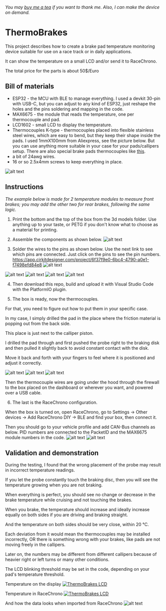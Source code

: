 _You may [buy me a tea](buymeacoffee.com/yugene.ka) if you want to thank me. Also, I can make the device on demand._

# ThermoBrakes

This project describes how to create a brake pad temperature monitoring device suitable for use on a race track or in daily applications.

It can show the temperature on a small LCD and/or send it to RaceChrono.

The total price for the parts is about 50$/Euro

## Bill of materials
* ESP32 - the MCU with BLE to manage everything. I used a devkit 30-pin with USB-C, but you can adjust to any kind of ESP32, just reshape the holes and the pins soldering and mapping in the code.
* MAX6675 - the module that reads the temperature, one per thermocouple and pad.
* LCD1602 - small LCD to display the temperature.
* Thermocouples K-type - thermocouples placed into flexible stainless steel wires, which are easy to bend, but they keep their shape inside the pads. I used 1mmX100mm from Aliexpress, see the picture below. But you can use anything more suitable in your case for your pads/callipers setup. There are also special brake pads thermocouples like [this](https://thesensorconnection.com/products/brake-temperature-sensors).
* a bit of 24awg wires.
* 16 or so 2.5x4mm screws to keep everything in place.

![alt text](<pics/Thermocouple Connection high-pressure K-type Thermocouple 1100℃ Probe.png>)

## Instructions
_The example below is made for 2 temperature modules to measure front brakes; you may add the other two for rear brakes, following the same logic._

1. Print the bottom and the top of the box from the 3d models folder. Use anything up to your taste, or PETG if you don't know what to choose as a material for printing.

2. Assemble the components as shown below.
![alt text](pics/ThermoBrakesAssembley.png)

3. Solder the wires to the pins as shown below.
Use the next link to see which pins are connected. Just click on the pins to see the pin numbers. https://app.cirkitdesigner.com/project/6f37f9e0-6bc4-4790-a0e1-f7498efd84e8
![alt text](pics/circuit_image.png)

![alt text](<pics/assembled box inner.JPG>)
![alt text](<pics/assembled box front.JPG>)
![alt text](<pics/assembled box back.JPG>)
![alt text](<pics/assembled box top.JPG>)

4. Then download this repo, build and upload it with Visual Studio Code with the PlatformIO plugin.

5. The box is ready, now the thermocouples.

For that, you need to figure out how to put them in your specific case.

In my case, I simply drilled the pad in the place where the friction material is popping out from the back side.

This place is just next to the calliper piston.

I drilled the pad through and first pushed the probe right to the braking disk and then pulled it slightly back to avoid constant contact with the disk.

Move it back and forth with your fingers to feel where it is positioned and adjust it correctly.

![alt text](<pics/drilled pad back.JPG>)
![alt text](<pics/pad with thermocouple in caliper.JPG>)
![alt text](<pics/thermocouple to caliper.JPG>)

Then the thermocouple wires are going under the hood through the firewall to the box placed on the dashboard or wherever you want, and powered over a USB cable.

6. The last is the RaceChrono configuration.

When the box is turned on, open RaceChrono, go to Settings -> Other devices -> Add RaceChrono DIY -> BLE and find your box, then connect it.

Then you should go to your vehicle profile and add CAN-Bus channels as below. PID numbers are connected to the PacketID and the MAX6675 module numbers in the code.
![alt text](pics/RaceChronoSettingsFL.jpeg)
![alt text](pics/RaceChronoSettingsFR.jpeg)

## Validation and demonstration

During the testing, I found that the wrong placement of the probe may result in incorrect temperature readings.

If you let the probe constantly touch the braking disc, then you will see the temperature growing when you are not braking.

When everything is perfect, you should see no change or decrease in the brake temperature while cruising and not touching the brakes.

When you brake, the temperature should increase and ideally increase equally on both sides if you are driving and braking straight.

And the temperature on both sides should be very close, within 20 °C.

Each deviation from it would mean the thermocouples may be installed incorrectly, OR there is something wrong with your brakes, like pads are not moving freely in the callipers.

Later on, the numbers may be different from different callipers because of heavier right or left turns or many other conditions.

The LCD blinking threshold may be set in the code, depending on your pad's temperature threshold.

Temperature on the display
[![ThermoBrakes LCD](https://img.youtube.com/vi/iBIy5F_ht4Q/0.jpg)](https://www.youtube.com/watch?v=iBIy5F_ht4Q)

Temperature in RaceChrono
[![ThermoBrakes LCD](https://img.youtube.com/vi/PCJuGoHXWgc/0.jpg)](https://www.youtube.com/watch?v=PCJuGoHXWgc)

And how the data looks when imported from RaceChrono
![alt text](<pics/ThermoBrakes data in graphs from RaceChrono.png>)